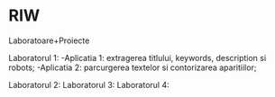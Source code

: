# RIW
Laboratoare+Proiecte

Laboratorul 1: 
	-Aplicatia 1: extragerea titlului, keywords, description si robots;
	-Aplicatia 2: parcurgerea textelor si contorizarea aparitiilor;

Laboratorul 2:
Laboratorul 3:
Laboratorul 4:

	
